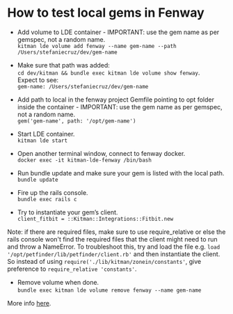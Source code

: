 # How to test local gems in Fenway

- Add volume to LDE container - IMPORTANT: use the gem name as per gemspec, not a random name.  
`kitman lde volume add fenway --name gem-name --path /Users/stefaniecruz/dev/gem-name`

- Make sure that path was added:  
`cd dev/kitman && bundle exec kitman lde volume show fenway`.  
Expect to see:   
`gem-name: /Users/stefaniecruz/dev/gem-name`

- Add path to local in the fenway project Gemfile pointing to opt folder inside the container - IMPORTANT: use the gem name as per gemspec, not a random name.   
`gem('gem-name', path: '/opt/gem-name')`

- Start LDE container.  
`kitman lde start`

- Open another terminal window, connect to fenway docker.  
`docker exec -it kitman-lde-fenway /bin/bash`

- Run bundle update and make sure your gem is listed with the local path.  
`bundle update`

- Fire up the rails console.  
`bundle exec rails c`

- Try to instantiate your gem’s client.  
`client_fitbit = ::Kitman::Integrations::Fitbit.new`

Note: if there are required files, make sure to use require_relative or else the rails console won't find the required files that the client might need to run and throw a NameError. To troubleshoot this, try and load the file e.g. `load '/opt/petfinder/lib/petfinder/client.rb'` and then instantiate the client. So instead of using `require('./lib/kitman/zonein/constants'`, give preference to `require_relative 'constants'`.


- Remove volume when done.   
`bundle exec kitman lde volume remove fenway --name gem-name`

More info [here](https://github.com/KitmanLabs/kitman/blob/1-0-stable/docs/modules/lde.md).
